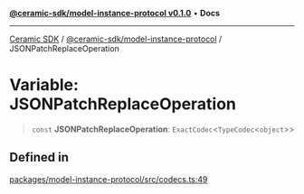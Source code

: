 [**@ceramic-sdk/model-instance-protocol v0.1.0**](../README.md) • **Docs**

***

[Ceramic SDK](../../../README.md) / [@ceramic-sdk/model-instance-protocol](../README.md) / JSONPatchReplaceOperation

# Variable: JSONPatchReplaceOperation

> `const` **JSONPatchReplaceOperation**: `ExactCodec`\<`TypeCodec`\<`object`\>\>

## Defined in

[packages/model-instance-protocol/src/codecs.ts:49](https://github.com/ceramicstudio/ceramic-sdk/blob/a220cbca7950f690af7f3d03a0023681bb9f5426/packages/model-instance-protocol/src/codecs.ts#L49)
